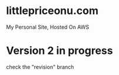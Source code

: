 # littlepriceonu.com
My Personal Site, Hosted On AWS
# Version 2 in progress
check the "revision" branch
